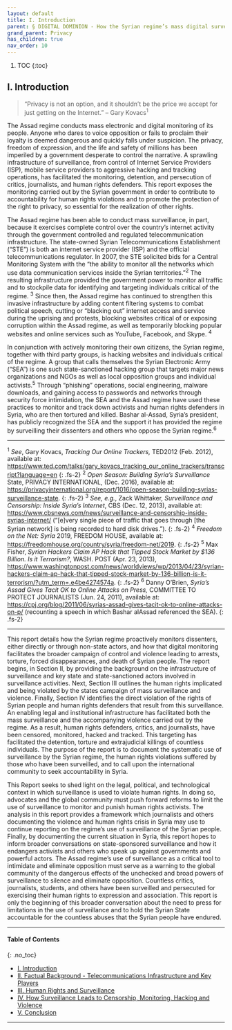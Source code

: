 ```yaml
---
layout: default
title: I. Introduction
parent: § DIGITAL DOMINION - How the Syrian regime’s mass digital surveillance violates human rights 
grand_parent: Privacy 
has_children: true
nav_order: 10 
---
```

<style>
.dont-break-out {
  /* These are technically the same, but use both */
  overflow-wrap: break-word;
  word-wrap: break-word;

  -ms-word-break: break-all;
  /* This is the dangerous one in WebKit, as it breaks things wherever */
  word-break: break-all;
  /* Instead use this non-standard one: */
  word-break: break-word;
}
</style>

<div class="dont-break-out" markdown="1">

1. TOC
{:toc}

## I. Introduction 
> “Privacy is not an option, and it shouldn’t be the price we accept for just getting on the Internet.” – Gary Kovacs<sup>1</sup> 

The Assad regime conducts mass electronic and digital monitoring of its people. Anyone who dares to voice opposition or fails to proclaim their loyalty is deemed dangerous and quickly falls under suspicion. The privacy, freedom of expression, and the life and safety of millions has been imperiled by a government desperate to control the narrative. A sprawling infrastructure of surveillance, from control of Internet Service Providers (ISP), mobile service providers to aggressive hacking and tracking operations, has facilitated the monitoring, detention, and persecution of critics, journalists, and human rights defenders. This report exposes the monitoring carried out by the Syrian government in order to contribute to accountability for human rights violations and to promote the protection of the right to privacy, so essential for the realization of other rights. 

The Assad regime has been able to conduct mass surveillance, in part, because it exercises complete control over the country’s internet activity through the government controlled and regulated telecommunication infrastructure. The state-owned Syrian Telecommunications Establishment (“STE”) is both an internet service provider (ISP) and the official telecommunications regulator. In 2007, the STE solicited bids for a Central Monitoring System with the “the ability to monitor all the networks which use data communication services inside the Syrian territories.”<sup>2</sup> The resulting infrastructure provided the government power to monitor all traffic and to stockpile data for identifying and targeting individuals critical of the regime. <sup>3</sup> Since then, the Assad regime has continued to strengthen this invasive infrastructure by adding content filtering systems to combat political speech, cutting or “blacking out” internet access and service during the uprising and protests, blocking websites critical of or exposing corruption within the Assad regime, as well as temporarily blocking popular websites and online services such as YouTube, Facebook, and Skype. <sup>4</sup>

In conjunction with actively monitoring their own citizens, the Syrian regime, together with third party groups, is hacking websites and individuals critical of the regime. A group that calls themselves the Syrian Electronic Army (“SEA”) is one such state-sanctioned hacking group that targets major news organizations and NGOs as well as local opposition groups and individual activists.<sup>5</sup> Through “phishing” operations, social engineering, malware downloads, and gaining access to passwords and networks through security force intimidation, the SEA and the Assad regime have used these practices to monitor and track down activists and human rights defenders in Syria, who are then tortured and killed. Bashar al-Assad, Syria’s president, has publicly recognized the SEA and the support it has provided the regime by surveilling their dissenters and others who oppose the Syrian regime.<sup>6</sup>

***
<sup>1</sup> *See*, Gary Kovacs, *Tracking Our Online Trackers,* TED2012 (Feb. 2012), available at: https://www.ted.com/talks/gary_kovacs_tracking_our_online_trackers/transcript?language=en 
{: .fs-2}
<sup>2</sup> *Open Season: Building Syria’s Surveillance* State, PRIVACY INTERNATIONAL, (Dec. 2016), available at: https://privacyinternational.org/report/1016/open-season-building-syrias-surveillance-state. 
{: .fs-2}
<sup>3</sup> *See, e.g.*, Zack Whittaker, *Surveillance and Censorship: Inside Syria’s Internet*, CBS (Dec. 12, 2013), available at: https://www.cbsnews.com/news/surveillance-and-censorship-inside-syrias-internet/ (“[e]very single piece of traffic that goes through [the Syrian network] is being recorded to hard disk drives.”).
{: .fs-2}
<sup>4</sup> *Freedom on the Net: Syria* 2019, FREEDOM HOUSE, available at: https://freedomhouse.org/country/syria/freedom-net/2019. 
{: .fs-2}
<sup>5</sup> Max Fisher, *Syrian Hackers Claim AP Hack that Tipped Stock Market by $136 Billion. Is it Terrorism?*, WASH. POST (Apr. 23, 2013), https://www.washingtonpost.com/news/worldviews/wp/2013/04/23/syrian-hackers-claim-ap-hack-that-tipped-stock-market-by-136-billion-is-it-terrorism/?utm_term=.e4be4274574a. 
{: .fs-2}
<sup>6</sup> Danny O’Brien, *Syria’s Assad Gives Tacit OK to Online Attacks on Press,* COMMITTEE TO PROTECT JOURNALISTS (Jun. 24, 2011), available at: https://cpj.org/blog/2011/06/syrias-assad-gives-tacit-ok-to-online-attacks-on-p/ (recounting a speech in which Bashar alAssad referenced the SEA).
{: .fs-2}
***

This report details how the Syrian regime proactively monitors dissenters, either directly or through non-state actors, and how that digital monitoring facilitates the broader campaign of control and violence leading to arrests, torture, forced disappearances, and death of Syrian people. The report begins, in Section II, by providing the background on the infrastructure of surveillance and key state and state-sanctioned actors involved in surveillance activities. Next, Section III outlines the human rights implicated and being violated by the states campaign of mass surveillance and violence. Finally, Section IV identifies the direct violation of the rights of Syrian people and human rights defenders that result from this surveillance. An enabling legal and institutional infrastructure has facilitated both the mass surveillance and the accompanying violence carried out by the regime. As a result, human rights defenders, critics, and journalists, have been censored, monitored, hacked and tracked. This targeting has facilitated the detention, torture and extrajudicial killings of countless individuals. The purpose of the report is to document the systematic use of surveillance by the Syrian regime, the human rights violations suffered by those who have been surveilled, and to call upon the international community to seek accountability in Syria. 

This Report seeks to shed light on the legal, political, and technological context in which surveillance is used to violate human rights. In doing so, advocates and the global community must push forward reforms to limit the use of surveillance to monitor and punish human rights activists. The analysis in this report provides a framework which journalists and others documenting the violence and human rights crisis in Syria may use to continue reporting on the regime’s use of surveillance of the Syrian people. Finally, by documenting the current situation in Syria, this report hopes to inform broader conversations on state-sponsored surveillance and how it endangers activists and others who speak up against governments and powerful actors. The Assad regime’s use of surveillance as a critical tool to intimidate and eliminate opposition must serve as a warning to the global community of the dangerous effects of the unchecked and broad powers of surveillance to silence and eliminate opposition. Countless critics, journalists, students, and others have been surveilled and persecuted for exercising their human rights to expression and association. This report is only the beginning of this broader conversation about the need to press for limitations in the use of surveillance and to hold the Syrian State accountable for the countless abuses that the Syrian people have endured.

***

#### Table of Contents
{: .no_toc}

<ul><li> <a href="/docs/privacy/digital-dominion-how-the-syrian-regimes-mass-digital-surveillance-violates-human-rights-1/">I. Introduction</a></li><li> <a href="/docs/privacy/digital-dominion-how-the-syrian-regimes-mass-digital-surveillance-violates-human-rights-2/">II. Factual Background - Telecommunications Infrastructure and Key Players</a></li><li> <a href="/docs/privacy/digital-dominion-how-the-syrian-regimes-mass-digital-surveillance-violates-human-rights-3/">III. Human Rights and Surveillance</a></li><li> <a href="/docs/privacy/digital-dominion-how-the-syrian-regimes-mass-digital-surveillance-violates-human-rights-4/">IV. How Surveillance Leads to Censorship, Monitoring, Hacking and Violence</a></li><li> <a href="/docs/privacy/digital-dominion-how-the-syrian-regimes-mass-digital-surveillance-violates-human-rights-5/">V. Conclusion</a></li></ul>

***


</div>
